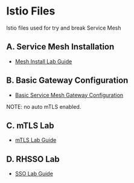 # Istio Files
Istio files used for try and break Service Mesh

## A. Service Mesh Installation

* [Mesh Install Lab Guide](docs/install.md)

## B. Basic Gateway Configuration

* [Basic Service Mesh Gateway Configuration](docs/basic_deploy.md)

NOTE: no auto mTLS enabled.

## C. mTLS Lab

* [mTLS Lab Guide](docs/mtls.md)

## D. RHSSO Lab

* [SSO Lab Guide](docs/sso.md)
